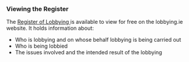 ###  Viewing the Register

The [ Register of Lobbying
](https://www.lobbying.ie/app/Organisation/Search?currentPage=0&pageSize=10&queryText=&subjectMatters=&subjectMatterAreas=&lobbyingActivities=&period=&returnDateFrom=&returnDateTo=&client=)
is available to view for free on the lobbying.ie website. It holds information
about:

  * Who is lobbying and on whose behalf lobbying is being carried out 
  * Who is being lobbied 
  * The issues involved and the intended result of the lobbying 
